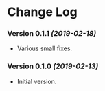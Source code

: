 # Change Log

### Version 0.1.1 *(2019-02-18)*

* Various small fixes.

### Version 0.1.0 *(2019-02-13)*

* Initial version.
